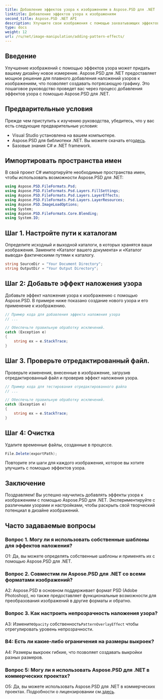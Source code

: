 ```yaml
---
title: Добавление эффектов узора к изображениям в Aspose.PSD для .NET
linktitle: Добавление эффектов узора к изображениям
second_title: Aspose.PSD .NET API
description: Улучшите свои изображения с помощью захватывающих эффектов узоров с помощью Aspose.PSD для .NET. Следуйте нашему пошаговому руководству, чтобы легко добавлять собственные шаблоны.
type: docs
weight: 12
url: /ru/net/image-manipulation/adding-pattern-effects/
---
```

## Введение

Улучшение изображений с помощью эффектов узора может придать вашему дизайну новое измерение. Aspose.PSD для .NET предоставляет мощное решение для плавного добавления наложений узоров к изображениям, что позволяет создавать потрясающую графику. Это пошаговое руководство проведет вас через процесс добавления эффектов узора с помощью Aspose.PSD для .NET.

## Предварительные условия

Прежде чем приступить к изучению руководства, убедитесь, что у вас есть следующие предварительные условия:

- Visual Studio установлена на вашем компьютере.
-  Aspose.PSD для библиотеки .NET. Вы можете скачать его[здесь](https://releases.aspose.com/psd/net/).
- Базовые знания C# и .NET framework.

## Импортировать пространства имен

В свой проект C# импортируйте необходимые пространства имен, чтобы использовать возможности Aspose.PSD для .NET:

```csharp
using Aspose.PSD.FileFormats.Psd;
using Aspose.PSD.FileFormats.Psd.Layers.FillSettings;
using Aspose.PSD.FileFormats.Psd.Layers.LayerEffects;
using Aspose.PSD.FileFormats.Psd.Layers.LayerResources;
using Aspose.PSD.ImageLoadOptions;
using System;
using Aspose.PSD.FileFormats.Core.Blending;
using System.IO;
```

## Шаг 1. Настройте пути к каталогам

Определите исходный и выходной каталоги, в которых хранятся ваши изображения. Замените «Каталог вашего документа» и «Каталог вывода» фактическими путями к каталогу.

```csharp
string SourceDir = "Your Document Directory";
string OutputDir = "Your Output Directory";
```

## Шаг 2: Добавьте эффект наложения узора

Добавьте эффект наложения узора к изображению с помощью Aspose.PSD. В примере ниже показано создание нового узора и его применение к изображению.

```csharp
// Пример кода для добавления эффекта наложения узора
// ...

// Обеспечьте правильную обработку исключений.
catch (Exception e)
{
    string ex = e.StackTrace;
}
```

## Шаг 3. Проверьте отредактированный файл.

Проверьте изменения, внесенные в изображение, загрузив отредактированный файл и проверив эффект наложения узора.

```csharp
// Пример кода для тестирования отредактированного файла
// ...

// Обеспечьте правильную обработку исключений.
catch (Exception e)
{
    string ex = e.StackTrace;
}
```

## Шаг 4: Очистка

Удалите временные файлы, созданные в процессе.

```csharp
File.Delete(exportPath);
```

Повторите эти шаги для каждого изображения, которое вы хотите улучшить с помощью эффектов узора.

## Заключение

Поздравляем! Вы успешно научились добавлять эффекты узора к изображениям с помощью Aspose.PSD для .NET. Экспериментируйте с различными узорами и настройками, чтобы раскрыть свой творческий потенциал в дизайне изображений.

## Часто задаваемые вопросы

### Вопрос 1. Могу ли я использовать собственные шаблоны для эффектов наложения?

О1: Да, вы можете определять собственные шаблоны и применять их с помощью Aspose.PSD для .NET.

### Вопрос 2. Совместим ли Aspose.PSD для .NET со всеми форматами изображений?

A2: Aspose.PSD в основном поддерживает формат PSD (Adobe Photoshop), но также предоставляет функциональные возможности для преобразования изображений в другие форматы и обратно.

### Вопрос 3. Как настроить непрозрачность наложения узора?

 A3: Измените`Opacity` собственность`PatternOverlayEffect` чтобы отрегулировать уровень непрозрачности.

### В4: Есть ли какие-либо ограничения на размеры выкроек?

A4: Размеры выкроек гибкие, что позволяет создавать выкройки разных размеров.

### Вопрос 5: Могу ли я использовать Aspose.PSD для .NET в коммерческих проектах?

О5: Да, вы можете использовать Aspose.PSD для .NET в коммерческих проектах. Подробности о лицензировании см.[здесь](https://purchase.aspose.com/buy).